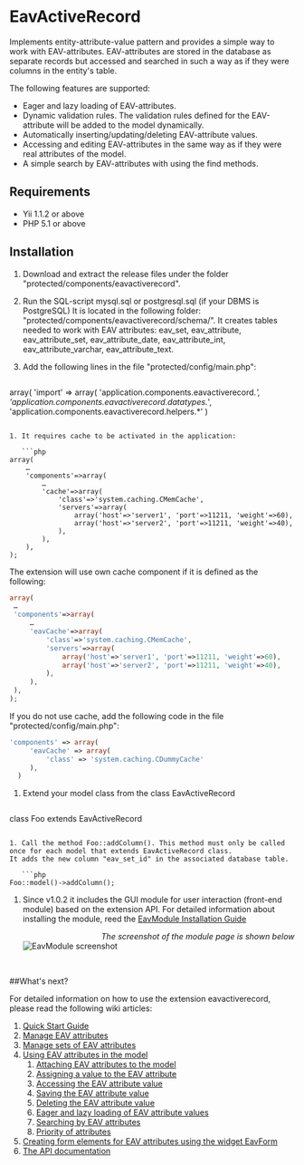 EavActiveRecord
=========

Implements entity-attribute-value pattern and provides a simple way to work with EAV-attributes. EAV-attributes are stored in the database as separate records but accessed and searched in such a way as if they were columns in the entity's table.

The following features are supported:

  - Eager and lazy loading of EAV-attributes.
  - Dynamic validation rules. The validation rules defined for the EAV-attribute will be added to the model dynamically.
  - Automatically inserting/updating/deleting EAV-attribute values.
  - Accessing and editing EAV-attributes in the same way as if they were real attributes of the model.
  - A simple search by EAV-attributes with using the find methods.

Requirements
------------

- Yii 1.1.2 or above
- PHP 5.1 or above



Installation
------------

1. Download and extract the release files under the folder "protected/components/eavactiverecord".
1. Run the SQL-script mysql.sql or postgresql.sql (if your DBMS is PostgreSQL) It is located in the following folder: "protected/components/eavactiverecord/schema/". It creates tables needed to work with EAV attributes: eav_set, eav_attribute, eav_attribute_set, eav_attribute_date, eav_attribute_int, eav_attribute_varchar, eav_attribute_text.
1. Add the following lines in the file "protected/config/main.php":

   ```php
array(
     'import' => array(
     'application.components.eavactiverecord.*',
     'application.components.eavactiverecord.datatypes.*',
     'application.components.eavactiverecord.helpers.*'
)
```

1. It requires cache to be activated in the application: 

   ```php
array(
    …
    'components'=>array(
        …
        'cache'=>array(
            'class'=>'system.caching.CMemCache',
            'servers'=>array(
                array('host'=>'server1', 'port'=>11211, 'weight'=>60),
                array('host'=>'server2', 'port'=>11211, 'weight'=>40),
            ),
        ),
    ),
);
```

   The extension will use own cache component if it is defined as the following:

   ```php
array(
    …
    'components'=>array(
        …
        'eavCache'=>array(
            'class'=>'system.caching.CMemCache',
            'servers'=>array(
                array('host'=>'server1', 'port'=>11211, 'weight'=>60),
                array('host'=>'server2', 'port'=>11211, 'weight'=>40),
            ),
        ),
    ),
);
```
   If you do not use cache, add the following code in the file "protected/config/main.php":

   ```php
'components' => array(
        'eavCache' => array(
            'class' => 'system.caching.CDummyCache'
        ),
     )
```

1. Extend your model class from the class EavActiveRecord

   ```php
class Foo extends EavActiveRecord
```

1. Call the method Foo::addColumn(). This method must only be called once for each model that extends EavActiveRecord class. 
It adds the new column "eav_set_id" in the associated database table.

   ```php
Foo::model()->addColumn();
```

1. Since v1.0.2 it includes the GUI module for user interaction (front-end module) based on the extension API. For detailed information about installing the module, reed the [EavModule Installation Guide](https://github.com/iAchilles/eavactiverecord/wiki/EavModule-Installation-Guide)

   <em style="float:right;">The screenshot of the module page is shown below</em>
  ![EavModule screenshot](https://docs.google.com/uc?export=download&id=0B3d3iXSyCBTia2hnTUVNMkkwd0U)

<br>

##What's next?

For detailed information on how to use the extension eavactiverecord, please read the following wiki articles:

1. [Quick Start Guide](https://github.com/iAchilles/eavactiverecord/wiki/Quick-Start-Guide)
1. [Manage EAV attributes](https://github.com/iAchilles/eavactiverecord/wiki/Manage-EAV-attributes)
1. [Manage sets of EAV attributes](https://github.com/iAchilles/eavactiverecord/wiki/Manage-sets-of-EAV-attributes)
1. [Using EAV attributes in the model](https://github.com/iAchilles/eavactiverecord/wiki/Using-EAV-attributes-in-the-model)
   1. [Attaching EAV attributes to the model](https://github.com/iAchilles/eavactiverecord/wiki/Using-EAV-attributes-in-the-model#i)
   1. [Assigning a value to the EAV attribute](https://github.com/iAchilles/eavactiverecord/wiki/Using-EAV-attributes-in-the-model#ii)
   1. [Accessing the EAV attribute value](https://github.com/iAchilles/eavactiverecord/wiki/Using-EAV-attributes-in-the-model#iii)
   1. [Saving the EAV attribute value](https://github.com/iAchilles/eavactiverecord/wiki/Using-EAV-attributes-in-the-model#iv)
   1. [Deleting the EAV attribute value](https://github.com/iAchilles/eavactiverecord/wiki/Using-EAV-attributes-in-the-model#v)
   1. [Eager and lazy loading of EAV attribute values](https://github.com/iAchilles/eavactiverecord/wiki/Using-EAV-attributes-in-the-model#vi)
   1. [Searching by EAV attributes](https://github.com/iAchilles/eavactiverecord/wiki/Using-EAV-attributes-in-the-model#vii)
   1. [Priority of attributes](https://github.com/iAchilles/eavactiverecord/wiki/Using-EAV-attributes-in-the-model#viii)
1. [Creating form elements for EAV attributes using the widget EavForm](https://github.com/iAchilles/eavactiverecord/wiki/Creating-form-elements-for-EAV-attributes-using-the-widget-EavForm)
1. [The API documentation](https://github.com/iAchilles/eavactiverecord/wiki/The-API-documentation)
 
